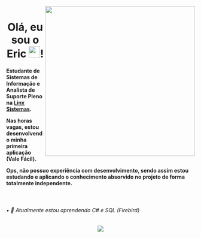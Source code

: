 <img align="right" height="400em" src="https://cdn.discordapp.com/attachments/996183945358102580/997000368221335602/eric.png"/>

<div align="center">
  <h1>Olá, eu sou o Eric <img src="https://raw.githubusercontent.com/kaueMarques/kaueMarques/master/hi.gif" height="30px">!</h1>
</div>

<div>
  <h4>
    <p>Estudante de Sistemas de Informação e Analista de Suporte Pleno na <a href="https://www.linkedin.com/company/linxretail">Linx Sistemas</a>.</p>
    <p>Nas horas vagas, estou desenvolvendo minha primeira aplicação (Vale Fácil).</p>
    <p>Ops, não possuo experiência com desenvolvimento, sendo assim estou estudando e aplicando o conhecimento absorvido no projeto de forma totalmente independente.     </p>
  </h4>
</div>

<br>

###### • 🌱 Atualmente estou aprendendo C# e SQL (Firebird)

##

<div align="center">
  <a href="https://www.linkedin.com/in/ericsilva-333"><img src="https://img.shields.io/badge/LinkedIn-0077B5?style=for-the-badge&logo=linkedin&logoColor=white"></a>
</div>
